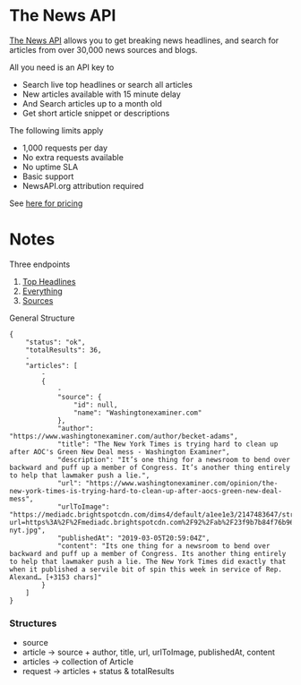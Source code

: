 # The News API

[The News API](https://newsapi.org/) allows you to get breaking news headlines, and search for articles from over 30,000 news sources and blogs.

All you need is an API key to

* Search live top headlines or search all articles
* New articles available with 15 minute delay
* And Search articles up to a month old
* Get short article snippet or descriptions

The following limits apply

* 1,000 requests per day 
* No extra requests available 
* No uptime SLA 
* Basic support 
* NewsAPI.org attribution required 

See [here for pricing](https://newsapi.org/pricing)


# Notes

Three endpoints

1. [Top Headlines](https://newsapi.org/docs/endpoints/top-headlines)
2. [Everything](https://newsapi.org/docs/endpoints/everything)
3. [Sources](https://newsapi.org/docs/endpoints/sources)

General Structure

```
{
    "status": "ok",
    "totalResults": 36,
    -
    "articles": [
        -
        {
            -
            "source": {
                "id": null,
                "name": "Washingtonexaminer.com"
            },
            "author": "https://www.washingtonexaminer.com/author/becket-adams",
            "title": "The New York Times is trying hard to clean up after AOC's Green New Deal mess - Washington Examiner",
            "description": "It’s one thing for a newsroom to bend over backward and puff up a member of Congress. It’s another thing entirely to help that lawmaker push a lie.",
            "url": "https://www.washingtonexaminer.com/opinion/the-new-york-times-is-trying-hard-to-clean-up-after-aocs-green-new-deal-mess",
            "urlToImage": "https://mediadc.brightspotcdn.com/dims4/default/a1ee1e3/2147483647/strip/true/crop/2290x1202+0+0/resize/1200x630!/quality/90/?url=https%3A%2F%2Fmediadc.brightspotcdn.com%2F92%2Fab%2F23f9b7b84f76b964c4bd53007575%2Faoc-nyt.jpg",
            "publishedAt": "2019-03-05T20:59:04Z",
            "content": "Its one thing for a newsroom to bend over backward and puff up a member of Congress. Its another thing entirely to help that lawmaker push a lie. The New York Times did exactly that when it published a servile bit of spin this week in service of Rep. Alexand… [+3153 chars]"
        }
    ]
}
```

### Structures

* source
* article -> source + author, title, url, urlToImage, publishedAt, content
* articles -> collection of Article
* request -> articles + status & totalResults

